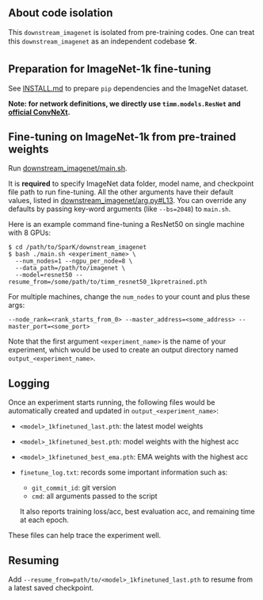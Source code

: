 ## About code isolation

This `downstream_imagenet` is isolated from pre-training codes. One can treat this `downstream_imagenet` as an independent codebase 🛠️.


## Preparation for ImageNet-1k fine-tuning

See [INSTALL.md](https://github.com/keyu-tian/SparK/blob/main/INSTALL.md) to prepare `pip` dependencies and the ImageNet dataset.

**Note: for network definitions, we directly use `timm.models.ResNet` and [official ConvNeXt](https://github.com/facebookresearch/ConvNeXt/blob/048efcea897d999aed302f2639b6270aedf8d4c8/models/convnext.py).**


## Fine-tuning on ImageNet-1k from pre-trained weights

Run [downstream_imagenet/main.sh](https://github.com/keyu-tian/SparK/blob/main/downstream_imagenet/main.sh).

It is **required** to specify ImageNet data folder, model name, and checkpoint file path to run fine-tuning.
All the other arguments have their default values, listed in [downstream_imagenet/arg.py#L13](https://github.com/keyu-tian/SparK/blob/main/downstream_imagenet/arg.py#L13).
You can override any defaults by passing key-word arguments (like `--bs=2048`) to `main.sh`.


Here is an example command fine-tuning a ResNet50 on single machine with 8 GPUs:
```shell script
$ cd /path/to/SparK/downstream_imagenet
$ bash ./main.sh <experiment_name> \
  --num_nodes=1 --ngpu_per_node=8 \
  --data_path=/path/to/imagenet \
  --model=resnet50 --resume_from=/some/path/to/timm_resnet50_1kpretrained.pth
```

For multiple machines, change the `num_nodes` to your count and plus these args:
```shell script
--node_rank=<rank_starts_from_0> --master_address=<some_address> --master_port=<some_port>
```

Note that the first argument `<experiment_name>` is the name of your experiment, which would be used to create an output directory named `output_<experiment_name>`.


## Logging

Once an experiment starts running, the following files would be automatically created and updated in `output_<experiment_name>`:

- `<model>_1kfinetuned_last.pth`: the latest model weights
- `<model>_1kfinetuned_best.pth`: model weights with the highest acc
- `<model>_1kfinetuned_best_ema.pth`: EMA weights with the highest acc
- `finetune_log.txt`: records some important information such as:
    - `git_commit_id`: git version
    - `cmd`: all arguments passed to the script
    
    It also reports training loss/acc, best evaluation acc, and remaining time at each epoch.

These files can help trace the experiment well.


## Resuming

Add `--resume_from=path/to/<model>_1kfinetuned_last.pth` to resume from a latest saved checkpoint.
